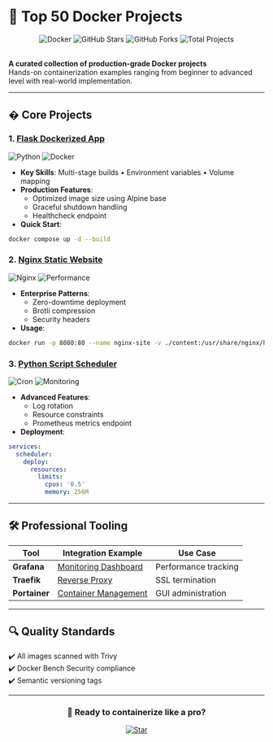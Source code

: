 # 🚀 Top 50 Docker Projects  

<div align="center">
  <img src="https://img.shields.io/badge/Docker-2496ED?style=for-the-badge&logo=docker&logoColor=white" alt="Docker">
  <img src="https://img.shields.io/github/stars/saeedmfat/top-50-docker-projects?style=for-the-badge" alt="GitHub Stars">
  <img src="https://img.shields.io/github/forks/saeedmfat/top-50-docker-projects?style=for-the-badge" alt="GitHub Forks">
  <img src="https://img.shields.io/badge/Projects-50+-success?style=for-the-badge" alt="Total Projects">
</div>

<br>

**A curated collection of production-grade Docker projects**  
Hands-on containerization examples ranging from beginner to advanced level with real-world implementation.

---

## � Core Projects

### 1. [Flask Dockerized App](https://github.com/saeedmfat/flask-docker-app)
![Python](https://img.shields.io/badge/Python-3.9%2B-blue)
![Docker](https://img.shields.io/badge/Docker-Container-orange)
- **Key Skills**: Multi-stage builds • Environment variables • Volume mapping
- **Production Features**:
  - Optimized image size using Alpine base
  - Graceful shutdown handling
  - Healthcheck endpoint
- **Quick Start**:
```bash
docker compose up -d --build
```

### 2. [Nginx Static Website](https://github.com/saeedmfat/Nginx-Static-Website)
![Nginx](https://img.shields.io/badge/Nginx-1.25%2B-green)
![Performance](https://img.shields.io/badge/Optimized-A%2B-yellow)
- **Enterprise Patterns**:
  - Zero-downtime deployment
  - Brotli compression
  - Security headers
- **Usage**:
```bash
docker run -p 8080:80 --name nginx-site -v ./content:/usr/share/nginx/html:ro nginx
```

### 3. [Python Script Scheduler](https://github.com/saeedmfat/Python-Script-Scheduler-by-using-docker-fast-api-monitoring-)
![Cron](https://img.shields.io/badge/Cron-vixie-red)
![Monitoring](https://img.shields.io/badge/Prometheus-Enabled-blue)
- **Advanced Features**:
  - Log rotation
  - Resource constraints
  - Prometheus metrics endpoint
- **Deployment**:
```yaml
services:
  scheduler:
    deploy:
      resources:
        limits:
          cpus: '0.5'
          memory: 256M
```

---

## 🛠 Professional Tooling

| Tool | Integration Example | Use Case |
|------|---------------------|----------|
| **Grafana** | [Monitoring Dashboard]() | Performance tracking |
| **Traefik** | [Reverse Proxy]() | SSL termination |
| **Portainer** | [Container Management]() | GUI administration |

---

## 🔍 Quality Standards

✔️ All images scanned with Trivy  
✔️ Docker Bench Security compliance  
✔️ Semantic versioning tags  

---

<div align="center">
  <h3>🐳 Ready to containerize like a pro?</h3>
  <a href="https://github.com/saeedmfat/top-50-docker-projects/stargazers">
    <img src="https://img.shields.io/github/stars/saeedmfat/top-50-docker-projects?style=social" alt="Star">
  </a>
</div>
